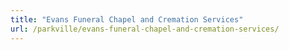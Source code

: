 ```yaml
---
title: "Evans Funeral Chapel and Cremation Services"
url: /parkville/evans-funeral-chapel-and-cremation-services/
---
```

